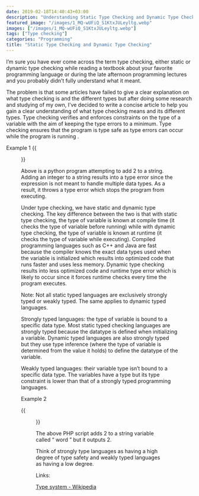 ```yaml
---
date: 2019-02-18T14:40:43+03:00
description: "Understanding Static Type Checking and Dynamic Type Checking "
featured_image: "/images/1_MQ-wUFiQ_S1KtxJULeyltg.webp"
images: ["/images/1_MQ-wUFiQ_S1KtxJULeyltg.webp"]
tags: ["Type checking"]
categories: "Programming"
title: "Static Type Checking and Dynamic Type Checking"
---
```



I’m sure you have ever come across the term type checking, either static or dynamic type checking while reading a textbook about your favorite programming language or during the late afternoon programming lectures and you probably didn’t fully understand what it meant.   

The problem is that some articles have failed to give a clear explanation on what type checking is and the different types but after doing some research and studying of my own, I’ve decided to write a concise article to help you gain a clear understanding of what type checking means and its different types.
Type checking verifies and enforces constraints on the type of a variable with the aim of keeping the type errors to a minimum. Type checking ensures that the program is type safe as type errors can occur while the program is running .

Example 1
{{<figure src="/images/1_nLFx5zvgnVk1ByDgvOf6DQ.webp" title="python 3">}}

Above is a python program attempting to add 2 to a string. Adding an integer to a string results into a type error since the expression is not meant to handle multiple data types. As a result, it throws a type error which stops the program from executing.

Under type checking, we have static and dynamic type checking. The key difference between the two is that with static type checking, the type of variable is known at compile time (it checks the type of variable before running) while with dynamic type checking, the type of variable is known at runtime (it checks the type of variable while executing).
Compiled programming languages such as C++ and Java are fast because the compiler knows the exact data types used when the variable is initialized which results into optimized code that runs faster and uses less memory.
Dynamic type checking results into less optimized code and runtime type error which is likely to occur since it forces runtime checks every time the program executes.

Note: Not all static typed languages are exclusively strongly typed or weakly typed. The same applies to dynamic typed languages.

Strongly typed languages: the type of variable is bound to a specific data type. Most static typed checking languages are strongly typed because the datatype is defined when initializing a variable.
Dynamic typed languages are also strongly typed but they use type inference (where the type of variable is determined from the value it holds) to define the datatype of the variable.

Weakly typed languages: their variable type isn’t bound to a specific data type. The variables have a type but its type constraint is lower than that of a strongly typed programming languages.

Example 2

{{<figure src="/images/1_3_5GYMm2y7ju-JZmqk0DSA.webp" title="php">}}

The above PHP script adds 2 to a string variable called “ word ” but it outputs 2.

Think of strongly type languages as having a high degree of type safety and weakly typed languages as having a low degree.

Links:

[Type system - Wikipedia](https://en.wikipedia.org/wiki/Type_system?source=post_page-----134dd269118--------------------------------#Type_checking)



